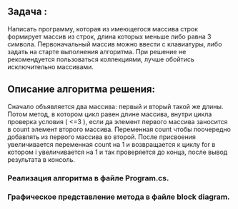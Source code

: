## Задача :
Написать программу, которая из имеющегося массива строк формирует массив из строк, длина которых меньше либо равна 3 символа. Первоначальный массив можно ввести с клавиатуры, либо задать на старте выполнения алгоритма. При решение не рекомендуется пользоваться коллекциями, лучше обойтись исключительно массивами.

## Описание алгоритма решения:
Сначало объявляется два массива: первый и вторый такой же длины. Потом метод, в котором цикл равен длине массива, внутри цикла проверка условия ( <=3 ), если да элемент первого массива заносится в count элемент второго массива. Переменная count чтобы поочередно добавлять из первого массива во второй. После присвоения увеличивается переменная count на 1 и возвращается к циклу for в котором i увеличивается на 1 и так проверяется до конца, после вывод результата в консоль.

### Реализация алгоритма в файле Program.cs.
### Графическое представление метода в файле block diagram.
